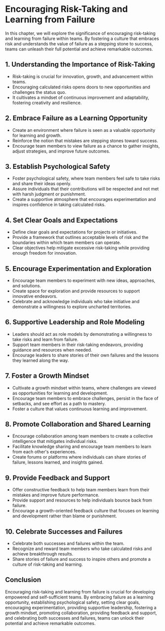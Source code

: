 Encouraging Risk-Taking and Learning from Failure
============================================================

In this chapter, we will explore the significance of encouraging risk-taking and learning from failure within teams. By fostering a culture that embraces risk and understands the value of failure as a stepping stone to success, teams can unleash their full potential and achieve remarkable outcomes.

**1. Understanding the Importance of Risk-Taking**
--------------------------------------------------

* Risk-taking is crucial for innovation, growth, and advancement within teams.
* Encouraging calculated risks opens doors to new opportunities and challenges the status quo.
* It cultivates a mindset of continuous improvement and adaptability, fostering creativity and resilience.

**2. Embrace Failure as a Learning Opportunity**
------------------------------------------------

* Create an environment where failure is seen as a valuable opportunity for learning and growth.
* Reinforce the notion that mistakes are stepping stones toward success.
* Encourage team members to view failure as a chance to gather insights, adjust strategies, and improve future outcomes.

**3. Establish Psychological Safety**
-------------------------------------

* Foster psychological safety, where team members feel safe to take risks and share their ideas openly.
* Assure individuals that their contributions will be respected and not met with harsh judgment or punishment.
* Create a supportive atmosphere that encourages experimentation and inspires confidence in taking calculated risks.

**4. Set Clear Goals and Expectations**
---------------------------------------

* Define clear goals and expectations for projects or initiatives.
* Provide a framework that outlines acceptable levels of risk and the boundaries within which team members can operate.
* Clear objectives help mitigate excessive risk-taking while providing enough freedom for innovation.

**5. Encourage Experimentation and Exploration**
------------------------------------------------

* Encourage team members to experiment with new ideas, approaches, and solutions.
* Create space for exploration and provide resources to support innovative endeavors.
* Celebrate and acknowledge individuals who take initiative and demonstrate a willingness to explore uncharted territories.

**6. Supportive Leadership and Role Modeling**
----------------------------------------------

* Leaders should act as role models by demonstrating a willingness to take risks and learn from failure.
* Support team members in their risk-taking endeavors, providing guidance and resources when needed.
* Encourage leaders to share stories of their own failures and the lessons they learned along the way.

**7. Foster a Growth Mindset**
------------------------------

* Cultivate a growth mindset within teams, where challenges are viewed as opportunities for learning and development.
* Encourage team members to embrace challenges, persist in the face of setbacks, and see effort as a path to mastery.
* Foster a culture that values continuous learning and improvement.

**8. Promote Collaboration and Shared Learning**
------------------------------------------------

* Encourage collaboration among team members to create a collective intelligence that mitigates individual risks.
* Facilitate knowledge sharing and encourage team members to learn from each other's experiences.
* Create forums or platforms where individuals can share stories of failure, lessons learned, and insights gained.

**9. Provide Feedback and Support**
-----------------------------------

* Offer constructive feedback to help team members learn from their mistakes and improve future performance.
* Provide support and resources to help individuals bounce back from failure.
* Encourage a growth-oriented feedback culture that focuses on learning and development rather than blame or punishment.

**10. Celebrate Successes and Failures**
----------------------------------------

* Celebrate both successes and failures within the team.
* Recognize and reward team members who take calculated risks and achieve breakthrough results.
* Share stories of failure and success to inspire others and promote a culture of risk-taking and learning.

Conclusion
----------

Encouraging risk-taking and learning from failure is crucial for developing empowered and self-sufficient teams. By embracing failure as a learning opportunity, establishing psychological safety, setting clear goals, encouraging experimentation, providing supportive leadership, fostering a growth mindset, promoting collaboration, providing feedback and support, and celebrating both successes and failures, teams can unlock their potential and achieve remarkable outcomes.
